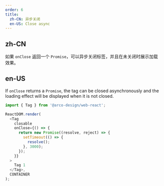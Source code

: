 ```yaml
---
order: 6
title: 
  zh-CN: 异步关闭
  en-US: Close async
---
```


## zh-CN

如果 `onClose` 返回一个 `Promise`，可以异步关闭标签，并且在未关闭时展示加载效果。

## en-US

If `onClose` returns a `Promise`, the tag can be closed asynchronously and the loading effect will be displayed when it is not closed.

```js
import { Tag } from '@arco-design/web-react';

ReactDOM.render(
  <Tag
    closable
    onClose={() => {
      return new Promise((resolve, reject) => {
        setTimeout(() => {
          resolve();
        }, 3000);
      });
    }}
  >
    Tag 1
  </Tag>,
  CONTAINER
);
```
